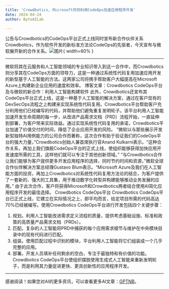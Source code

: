 ```yaml
---
title: 'Crowdbotics, Microsoft共同利用CodeOps加速应用程序开发'
date: 2024-04-24
author: ByteAILab

---
```


公告与Crowdbotics的CodeOps平台正式上线同时宣布新合作伙伴关系
Crowdbotics，作为软件开发的新标准方法论CodeOps的先驱者，今天宣布与微软展开新的合作关系。![图片](https://ai-techpark.com/wp-content/uploads/2024/04/Crowdbotics-960x540.jpg){ width=60% }

---
微软将其在云服务和人工智能领域的专业知识带入到这一合作中，而Crowdbotics则分享其在CodeOps方面的领导力，这是一种通过系统性代码复用加速应用开发的新型基于人工智能的方法。这两家公司将携手帮助客户大幅提高在Microsoft Azure上构建新企业应用的速度和效率。
博客文章：Crowdbotics CodeOps平台及与微软的新合作：利用人工智能构建软件
此外，Crowdbotics还宣布其CodeOps平台正式上线，这是一种基于人工智能的解决方案，通过在客户现有的DevSecOps流程之上构建来实现系统性代码复用。Crowdbotics平台帮助客户充分利用他们已经编写的代码，并帮助他们避免重复发明轮子。该平台利用人工智能加速开发生命周期的每一步，从改进产品需求文档（PRD）流程开始，一直延伸到部署，为客户带来实际效益。通过实现系统性代码复用的承诺，Crowdbotics平台加速了价值交付的时间，降低了企业应用开发的风险。
“微软以与那些展示开发新型独特AI用例能力的公司合作而著称，这次合作有助于验证我们的CodeOps平台的强大力量，”Crowdbotics创始人兼首席执行官Anand Kulkarni表示。“这种合作关系，再加上我们旗舰CodeOps平台的正式上线，使组织能够获得加快应用开发速度所需的工具，这样他们就可以专注于其他创新领域。”
“与Crowdbotics合作让我们能够为客户提供更多开发应用程序的选择，同时节约时间和资源，”微软全球合作伙伴解决方案总经理Gustavo Blum表示。“Microsoft Azure及我们在人工智能方面的投资，再加上Crowdbotics对系统性代码复用方法论的结合，为客户提供了一套新的、强大的工具集，用于推动数字化转型并构建能够推动业务发展的应用。”
由于此次合作，客户将获得Microsoft和Crowdbotics两者结合使用AI简化应用程序开发的最佳选择。
Crowdbotics CodeOps平台
Crowdbotics CodeOps平台已正式上线，它建立在实际情况之上，即平均而言，给定项目所需的代码高达70%已经被编写。使用Crowdbotics CodeOps平台进行开发包括四个关键步骤：
1. 规划。利用人工智能改进需求定义流程的质量，提供考虑基础设施、标准和政策的高质量产品需求文档（PRDs）。
2. 匹配。复杂的人工智能将PRD中捕获的每个应用需求细节与维护在中央模块目录中的现有代码进行匹配。
3. 组装。使用匹配过程中识别的模块，平台利用人工智能将它们组装成一个几乎完整的应用。
4. 部署。开发人员填补任何剩余的空白，专注于最独特和有价值的功能。
Crowdbotics CodeOps平台使组织摆脱使用生成式人工智能来重新发明轮子，而是利用其力量促进更快、更具创新性的应用程序开发。
---
感谢阅读！如果您对AI的更多资讯，可以查看更多AI文章：[GPTNB](https://gptnb.com)。